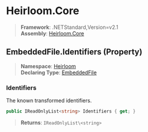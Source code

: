 # Heirloom.Core

> **Framework**: .NETStandard,Version=v2.1  
> **Assembly**: [Heirloom.Core][0]

## EmbeddedFile.Identifiers (Property)

> **Namespace**: [Heirloom][0]  
> **Declaring Type**: [EmbeddedFile][1]

### Identifiers

The known transformed identifiers.

```cs
public IReadOnlyList<string> Identifiers { get; }
```

> **Returns**: `IReadOnlyList\<string>`

[0]: ../../../Heirloom.Core.md
[1]: ../EmbeddedFile.md
